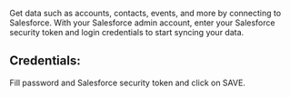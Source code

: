Get data such as accounts, contacts, events, and more by connecting to Salesforce. With your Salesforce admin account, enter your Salesforce security token and login credentials to start syncing your data.

## Credentials:
Fill password and Salesforce security token and click on SAVE.